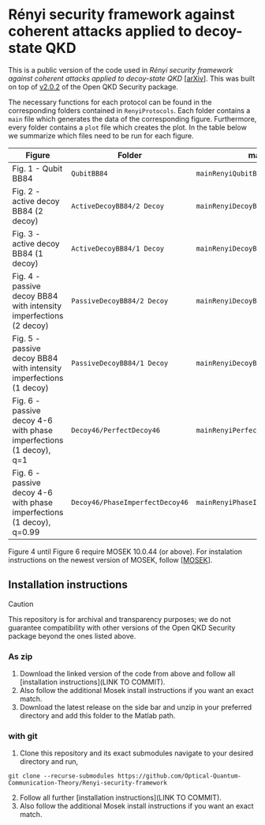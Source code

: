 # Rényi security framework against coherent attacks applied to decoy-state QKD

This is a public version of the code used in *Rényi security framework against coherent attacks applied to decoy-state QKD* \[[arXiv](https://arxiv.org/abs/2504.12248)\]. This was built on top of [v2.0.2](https://github.com/Optical-Quantum-Communication-Theory/openQKDsecurity/releases/tag/v2.0.2) of the Open QKD Security package.

The necessary functions for each protocol can be found in the corresponding folders contained in `RenyiProtocols`. Each folder contains a `main` file which generates the data of the corresponding figure. Furthermore, every folder contains a `plot` file which creates the plot. In the table below we summarize which files need to be run for each figure.

| Figure                                                                      | Folder                           | main file                            | plot function                    |
| --------------------------------------------------------------------------- | -------------------------------- | ------------------------------------ | -------------------------------- |
| Fig. 1 - Qubit BB84                                                         | `QubitBB84`                      | `mainRenyiQubitBB84Lossy.`           | `plotQubitBB84.m`                |
| Fig. 2 - active decoy BB84 (2 decoy)                                        | `ActiveDecoyBB84/2 Decoy`        | `mainRenyiDecoyBB84_1Decoy.m`        | `plotDecoyBB84_1Decoy.m`         |
| Fig. 3 - active decoy BB84 (1 decoy)                                        | `ActiveDecoyBB84/1 Decoy`        | `mainRenyiDecoyBB84_2Decoy.m`        | `plotDecoyBB84_2Decoy.m`         |
| Fig. 4 - passive decoy BB84 <br> with intensity imperfections (2 decoy)     | `PassiveDecoyBB84/2 Decoy`       | `mainRenyiDecoyBB84Passive_2Decoy.m` | `plotPassiveDecoyBB84_1Decoy.m`  |
| Fig. 5 - passive decoy BB84 <br> with intensity imperfections (1 decoy)     | `PassiveDecoyBB84/1 Decoy`       | `mainRenyiDecoyBB84Passive_1Decoy.m` | `plotPassiveDecoyBB84_2Decoy.m`  |
| Fig. 6 - passive decoy 4-6 <br> with phase imperfections (1 decoy), q=1     | `Decoy46/PerfectDecoy46`         | `mainRenyiPerfectDecoy46.m`          | `plot46Decoy.m`                  |
| Fig. 6 - passive decoy 4-6 <br> with phase imperfections (1 decoy), q=0.99  | `Decoy46/PhaseImperfectDecoy46`  | `mainRenyiPhaseImpDecoy46.m`         | `plot46Decoy.m`                  |

Figure 4 until Figure 6 require MOSEK 10.0.44 (or above). For instalation instructions on the newest version of MOSEK, follow \[[MOSEK](https://www.mosek.com/)].

## Installation instructions
> [!CAUTION]
> This repository is for archival and transparency purposes; we do not guarantee compatibility with other versions of the Open QKD Security package beyond the ones listed above.

### As zip
1. Download the linked version of the code from above and follow all [installation instructions](LINK TO COMMIT).
2. Also follow the additional Mosek install instructions if you want an exact match.
3. Download the latest release on the side bar and unzip in your preferred directory and add this folder to the Matlab path.


### with git
1. Clone this repository and its exact submodules navigate to your desired directory and run,
```
git clone --recurse-submodules https://github.com/Optical-Quantum-Communication-Theory/Renyi-security-framework
```
2. Follow all further [installation instructions](LINK TO COMMIT).
3. Also follow the additional Mosek install instructions if you want an exact match.
